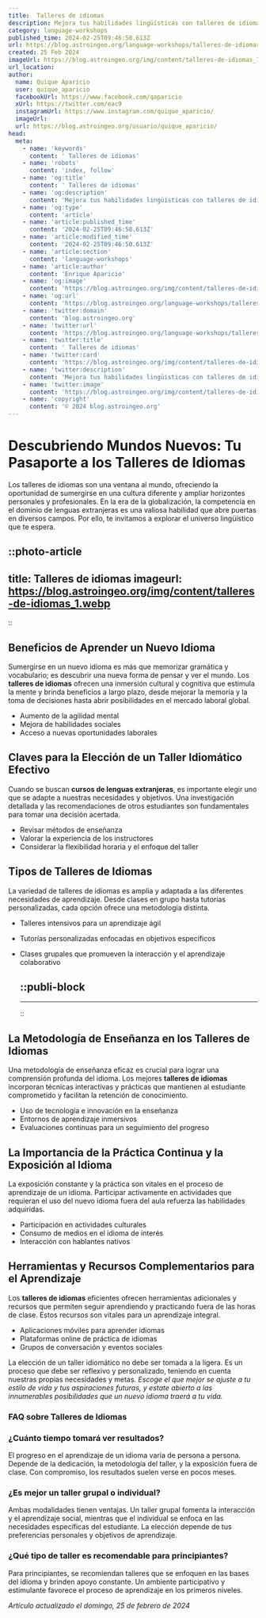 ```yaml
---
title:  Talleres de idiomas
description: Mejora tus habilidades lingüísticas con talleres de idiomas efectivos y personalizados. Aprende con métodos innovadores y práctica real. ¡Únete ahora!
category: language-workshops
published_time: 2024-02-25T09:46:50.613Z
url: https://blog.astroingeo.org/language-workshops/talleres-de-idiomas
created: 25 Feb 2024
imageUrl: https://blog.astroingeo.org/img/content/talleres-de-idiomas_1.webp
url_location:
author:
  name: Quique Aparicio
  user: quique_aparicio
  facebookUrl: https://www.facebook.com/qaparicio
  xUrl: https://twitter.com/eac9
  instagramUrl: https://www.instagram.com/quique_aparicio/
  imageUrl: 
  url: https://blog.astroingeo.org/usuario/quique_aparicio/
head:
  meta:
    - name: 'keywords'
      content: ' Talleres de idiomas'
    - name: 'robots'
      content: 'index, follow'
    - name: 'og:title'
      content: ' Talleres de idiomas'
    - name: 'og:description'
      content: 'Mejora tus habilidades lingüísticas con talleres de idiomas efectivos y personalizados. Aprende con métodos innovadores y práctica real. ¡Únete ahora!'
    - name: 'og:type'
      content: 'article'
    - name: 'article:published_time'
      content: '2024-02-25T09:46:50.613Z'
    - name: 'article:modified_time'
      content: '2024-02-25T09:46:50.613Z'
    - name: 'article:section'
      content: 'language-workshops'
    - name: 'article:author'
      content: 'Enrique Aparicio'
    - name: 'og:image'
      content: 'https://blog.astroingeo.org/img/content/talleres-de-idiomas_1.webp'
    - name: 'og:url'
      content: 'https://blog.astroingeo.org/language-workshops/talleres-de-idiomas'
    - name: 'twitter:domain'
      content: 'blog.astroingeo.org'
    - name: 'twitter:url'
      content: 'https://blog.astroingeo.org/language-workshops/talleres-de-idiomas'
    - name: 'twitter:title'
      content: ' Talleres de idiomas'
    - name: 'twitter:card'
      content: 'https://blog.astroingeo.org/img/content/talleres-de-idiomas_1.webp'
    - name: 'twitter:description'
      content: 'Mejora tus habilidades lingüísticas con talleres de idiomas efectivos y personalizados. Aprende con métodos innovadores y práctica real. ¡Únete ahora!'
    - name: 'twitter:image'
      content: 'https://blog.astroingeo.org/img/content/talleres-de-idiomas_1.webp'
    - name: 'copyright'
      content: '© 2024 blog.astroingeo.org'
---
```

# Descubriendo Mundos Nuevos: Tu Pasaporte a los Talleres de Idiomas

Los talleres de idiomas son una ventana al mundo, ofreciendo la oportunidad de sumergirse en una cultura diferente y ampliar horizontes personales y profesionales. En la era de la globalización, la competencia en el dominio de lenguas extranjeras es una valiosa habilidad que abre puertas en diversos campos. Por ello, te invitamos a explorar el universo lingüístico que te espera.


::photo-article
---
title:  Talleres de idiomas
imageurl: https://blog.astroingeo.org/img/content/talleres-de-idiomas_1.webp
---
::


## Beneficios de Aprender un Nuevo Idioma

Sumergirse en un nuevo idioma es más que memorizar gramática y vocabulario; es descubrir una nueva forma de pensar y ver el mundo. Los **talleres de idiomas** ofrecen una inmersión cultural y cognitiva que estimula la mente y brinda beneficios a largo plazo, desde mejorar la memoria y la toma de decisiones hasta abrir posibilidades en el mercado laboral global.

- Aumento de la agilidad mental
- Mejora de habilidades sociales
- Acceso a nuevas oportunidades laborales

## Claves para la Elección de un Taller Idiomático Efectivo

Cuando se buscan **cursos de lenguas extranjeras**, es importante elegir uno que se adapte a nuestras necesidades y objetivos. Una investigación detallada y las recomendaciones de otros estudiantes son fundamentales para tomar una decisión acertada.

- Revisar métodos de enseñanza
- Valorar la experiencia de los instructores
- Considerar la flexibilidad horaria y el enfoque del taller

## Tipos de Talleres de Idiomas

La variedad de talleres de idiomas es amplia y adaptada a las diferentes necesidades de aprendizaje. Desde clases en grupo hasta tutorías personalizadas, cada opción ofrece una metodología distinta.

- Talleres intensivos para un aprendizaje ágil
- Tutorías personalizadas enfocadas en objetivos específicos
- Clases grupales que promueven la interacción y el aprendizaje colaborativo


  ::publi-block
  ---
  ---
  ::
  
  
## La Metodología de Enseñanza en los Talleres de Idiomas

Una metodología de enseñanza eficaz es crucial para lograr una comprensión profunda del idioma. Los mejores **talleres de idiomas** incorporan técnicas interactivas y prácticas que mantienen al estudiante comprometido y facilitan la retención de conocimiento.

- Uso de tecnología e innovación en la enseñanza
- Entornos de aprendizaje inmersivos
- Evaluaciones continuas para un seguimiento del progreso

## La Importancia de la Práctica Continua y la Exposición al Idioma

La exposición constante y la práctica son vitales en el proceso de aprendizaje de un idioma. Participar activamente en actividades que requieran el uso del nuevo idioma fuera del aula refuerza las habilidades adquiridas.

- Participación en actividades culturales
- Consumo de medios en el idioma de interés
- Interacción con hablantes nativos

## Herramientas y Recursos Complementarios para el Aprendizaje

Los **talleres de idiomas** eficientes ofrecen herramientas adicionales y recursos que permiten seguir aprendiendo y practicando fuera de las horas de clase. Estos recursos son vitales para un aprendizaje integral.

- Aplicaciones móviles para aprender idiomas
- Plataformas online de práctica de idiomas
- Grupos de conversación y eventos sociales

La elección de un taller idiomático no debe ser tomada a la ligera. Es un proceso que debe ser reflexivo y personalizado, teniendo en cuenta nuestras propias necesidades y metas. *Escoge el que mejor se ajuste a tu estilo de vida y tus aspiraciones futuras, y estate abierto a las innumerables posibilidades que un nuevo idioma traerá a tu vida.*

### FAQ sobre Talleres de Idiomas

### ¿Cuánto tiempo tomará ver resultados?

El progreso en el aprendizaje de un idioma varía de persona a persona. Depende de la dedicación, la metodología del taller, y la exposición fuera de clase. Con compromiso, los resultados suelen verse en pocos meses.

### ¿Es mejor un taller grupal o individual?

Ambas modalidades tienen ventajas. Un taller grupal fomenta la interacción y el aprendizaje social, mientras que el individual se enfoca en las necesidades específicas del estudiante. La elección depende de tus preferencias personales y objetivos de aprendizaje.

### ¿Qué tipo de taller es recomendable para principiantes?

Para principiantes, se recomiendan talleres que se enfoquen en las bases del idioma y brinden apoyo constante. Un ambiente participativo y estimulante favorece el proceso de aprendizaje en los primeros niveles.

_Artículo actualizado el domingo, 25 de febrero de 2024_